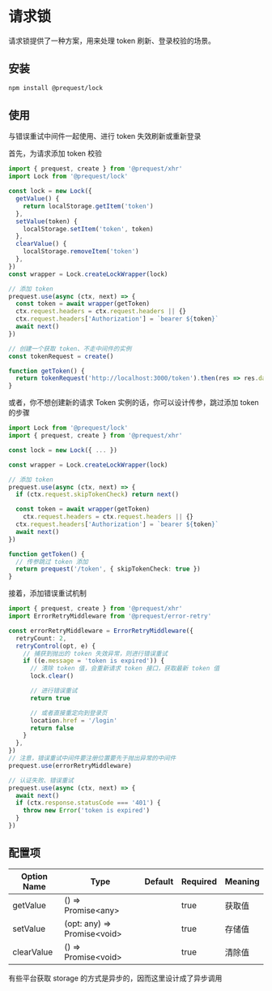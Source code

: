# 请求锁

请求锁提供了一种方案，用来处理 token 刷新、登录校验的场景。

## 安装

```bash
npm install @prequest/lock
```

## 使用

与错误重试中间件一起使用、进行 token 失效刷新或重新登录

首先，为请求添加 token 校验

```ts
import { prequest, create } from '@prequest/xhr'
import Lock from '@prequest/lock'

const lock = new Lock({
  getValue() {
    return localStorage.getItem('token')
  },
  setValue(token) {
    localStorage.setItem('token', token)
  },
  clearValue() {
    localStorage.removeItem('token')
  },
})
const wrapper = Lock.createLockWrapper(lock)

// 添加 token
prequest.use(async (ctx, next) => {
  const token = await wrapper(getToken)
  ctx.request.headers = ctx.request.headers || {}
  ctx.request.headers['Authorization'] = `bearer ${token}`
  await next()
})

// 创建一个获取 token、不走中间件的实例
const tokenRequest = create()

function getToken() {
  return tokenRequest('http://localhost:3000/token').then(res => res.data.token)
}
```

或者，你不想创建新的请求 Token 实例的话，你可以设计传参，跳过添加 token 的步骤

```ts
import Lock from '@prequest/lock'
import { prequest, create } from '@prequest/xhr'

const lock = new Lock({ ... })

const wrapper = Lock.createLockWrapper(lock)

// 添加 token
prequest.use(async (ctx, next) => {
  if (ctx.request.skipTokenCheck) return next()

  const token = await wrapper(getToken)
    ctx.request.headers = ctx.request.headers || {}
  ctx.request.headers['Authorization'] = `bearer ${token}`
  await next()
})

function getToken() {
  // 传参跳过 token 添加
  return prequest('/token', { skipTokenCheck: true })
}
```

接着，添加错误重试机制

```ts
import { prequest, create } from '@prequest/xhr'
import ErrorRetryMiddleware from '@prequest/error-retry'

const errorRetryMiddleware = ErrorRetryMiddleware({
  retryCount: 2,
  retryControl(opt, e) {
    // 捕获到抛出的 token 失效异常，则进行错误重试
    if ((e.message = 'token is expired')) {
      // 清除 token 值，会重新请求 token 接口，获取最新 token 值
      lock.clear()

      // 进行错误重试
      return true

      // 或者直接重定向到登录页
      location.href = '/login'
      return false
    }
  },
})
// 注意，错误重试中间件要注册位置要先于抛出异常的中间件
prequest.use(errorRetryMiddleware)

// 认证失败、错误重试
prequest.use(async (ctx, next) => {
  await next()
  if (ctx.response.statusCode === '401') {
    throw new Error('token is expired')
  }
})
```

## 配置项

| Option Name | Type                          | Default | Required | Meaning |
| ----------- | ----------------------------- | ------- | -------- | ------- |
| getValue    | () => Promise\<any\>          |         | true     | 获取值  |
| setValue    | (opt: any) => Promise\<void\> |         | true     | 存储值  |
| clearValue  | () => Promise\<void\>         |         | true     | 清除值  |

有些平台获取 storage 的方式是异步的，因而这里设计成了异步调用
